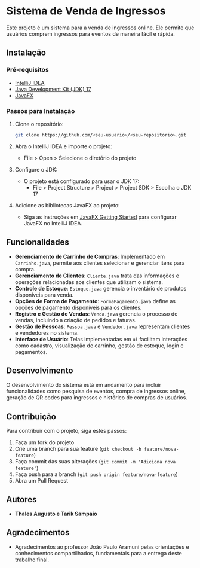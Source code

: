 # Sistema de Venda de Ingressos

Este projeto é um sistema para a venda de ingressos online. Ele permite que usuários comprem ingressos para eventos de maneira fácil e rápida.

## Instalação

### Pré-requisitos
- [IntelliJ IDEA](https://www.jetbrains.com/idea/)
- [Java Development Kit (JDK) 17](https://www.oracle.com/java/technologies/javase-downloads.html)
- [JavaFX](https://openjfx.io/)

### Passos para Instalação
1. Clone o repositório:
    ```sh
    git clone https://github.com/<seu-usuario>/<seu-repositorio>.git
    ```
2. Abra o IntelliJ IDEA e importe o projeto:
    - File > Open > Selecione o diretório do projeto

3. Configure o JDK:
    - O projeto está configurado para usar o JDK 17:
      - File > Project Structure > Project > Project SDK > Escolha o JDK 17

4. Adicione as bibliotecas JavaFX ao projeto:
    - Siga as instruções em [JavaFX Getting Started](https://openjfx.io/openjfx-docs/) para configurar JavaFX no IntelliJ IDEA.

## Funcionalidades

- **Gerenciamento de Carrinho de Compras**: Implementado em `Carrinho.java`, permite aos clientes selecionar e gerenciar itens para compra.
- **Gerenciamento de Clientes**: `Cliente.java` trata das informações e operações relacionadas aos clientes que utilizam o sistema.
- **Controle de Estoque**: `Estoque.java` gerencia o inventário de produtos disponíveis para venda.
- **Opções de Forma de Pagamento**: `FormaPagamento.java` define as opções de pagamento disponíveis para os clientes.
- **Registro e Gestão de Vendas**: `Venda.java` gerencia o processo de vendas, incluindo a criação de pedidos e faturas.
- **Gestão de Pessoas**: `Pessoa.java` e `Vendedor.java` representam clientes e vendedores no sistema.
- **Interface de Usuário**: Telas implementadas em `ui` facilitam interações como cadastro, visualização de carrinho, gestão de estoque, login e pagamentos.

## Desenvolvimento

O desenvolvimento do sistema está em andamento para incluir funcionalidades como pesquisa de eventos, compra de ingressos online, geração de QR codes para ingressos e histórico de compras de usuários.

## Contribuição

Para contribuir com o projeto, siga estes passos:

1. Faça um fork do projeto
2. Crie uma branch para sua feature (`git checkout -b feature/nova-feature`)
3. Faça commit das suas alterações (`git commit -m 'Adiciona nova feature'`)
4. Faça push para a branch (`git push origin feature/nova-feature`)
5. Abra um Pull Request

## Autores

- **Thales Augusto e Tarik Sampaio** 

## Agradecimentos

- Agradecimentos ao professor João Paulo Aramuni pelas orientações e conhecimentos compartilhados, fundamentais para a entrega deste trabalho final.
